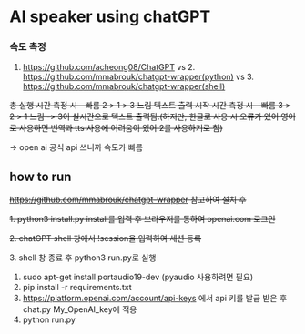 # AI speaker using chatGPT

### 속도 측정

1. https://github.com/acheong08/ChatGPT vs 2. https://github.com/mmabrouk/chatgpt-wrapper(python) vs 3. https://github.com/mmabrouk/chatgpt-wrapper(shell)

~~총 실행 시간 측정 시 - 빠름 2 > 1 > 3 느림
텍스트 출력 시작 시간 측정 시 - 빠름 3 > 2 > 1 느림 -> 3이 실시간으로 텍스트 출력됨.(하지만, 한글로 사용 시 오류가 있어 영어로 사용하면 번역과 tts 사용에 어려움이 있어 2를 사용하기로 함)~~

-> open ai 공식 api 쓰니까 속도가 빠름

## how to run

~~https://github.com/mmabrouk/chatgpt-wrapper 참고하여 설치 후~~

~~1. python3 install.py install를 입력 후 브라우저를 통하여 openai.com 로그인~~

~~2. chatGPT shell 창에서 !session을 입력하여 세션 등록~~

~~3. shell 창 종료 후 python3 run.py로 실행~~

1. sudo apt-get install portaudio19-dev (pyaudio 사용하려면 필요)
2. pip install -r requirements.txt
3. https://platform.openai.com/account/api-keys 에서 api 키를 발급 받은 후 chat.py My_OpenAI_key에 적용
4. python run.py
